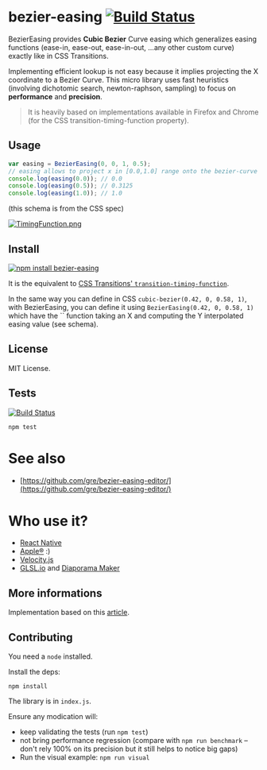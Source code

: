 bezier-easing [![Build Status](https://travis-ci.org/gre/bezier-easing.png)](https://travis-ci.org/gre/bezier-easing)
===

BezierEasing provides **Cubic Bezier** Curve easing which generalizes easing functions (ease-in, ease-out, ease-in-out, ...any other custom curve) exactly like in CSS Transitions.

Implementing efficient lookup is not easy because it implies projecting
the X coordinate to a Bezier Curve.
This micro library uses fast heuristics (involving dichotomic search, newton-raphson, sampling) to focus on **performance** and **precision**.

> It is heavily based on implementations available in Firefox and Chrome (for the CSS transition-timing-function property).

Usage
-------

```javascript
var easing = BezierEasing(0, 0, 1, 0.5);
// easing allows to project x in [0.0,1.0] range onto the bezier-curve defined by the 4 points (see schema below).
console.log(easing(0.0)); // 0.0
console.log(easing(0.5)); // 0.3125
console.log(easing(1.0)); // 1.0
```

(this schema is from the CSS spec)

[![TimingFunction.png](http://www.w3.org/TR/css3-transitions/TimingFunction.png)](http://www.w3.org/TR/css3-transitions/#transition-timing-function-property)

Install
-------

[![npm install bezier-easing](https://nodei.co/npm/bezier-easing.png)](http://npmjs.org/package/bezier-easing)

It is the equivalent to [CSS Transitions' `transition-timing-function`](http://www.w3.org/TR/css3-transitions/#transition-timing-function-property).


In the same way you can define in CSS `cubic-bezier(0.42, 0, 0.58, 1)`,
with BezierEasing, you can define it using `BezierEasing(0.42, 0, 0.58, 1)` which have the `` function taking an X and computing the Y interpolated easing value (see schema).

License
-------

MIT License.

Tests
---

[![Build Status](https://travis-ci.org/gre/bezier-easing.png)](https://travis-ci.org/gre/bezier-easing)

```
npm test
```

See also
===

- [https://github.com/gre/bezier-easing-editor/](https://github.com/gre/bezier-easing-editor/)

Who use it?
===

- [React Native](https://github.com/facebook/react-native/blob/master/Libraries/Animated/src/bezier.js)
- [Apple®](http://images.apple.com/v/mac-pro/home/b/scripts/overview.js) :)
- [Velocity.js](https://github.com/julianshapiro/velocity)
- [GLSL.io](http://glsl.io/) and [Diaporama Maker](https://github.com/gre/diaporama-maker)

More informations
-----------------

Implementation based on this [article](http://greweb.me/2012/02/bezier-curve-based-easing-functions-from-concept-to-implementation/).

Contributing
------------

You need a `node` installed.

Install the deps:

```
npm install
```

The library is in `index.js`.

Ensure any modication will:
- keep validating the tests (run `npm test`)
- not bring performance regression (compare with `npm run benchmark` – don't rely 100% on its precision but it still helps to notice big gaps)
- Run the visual example: `npm run visual`
